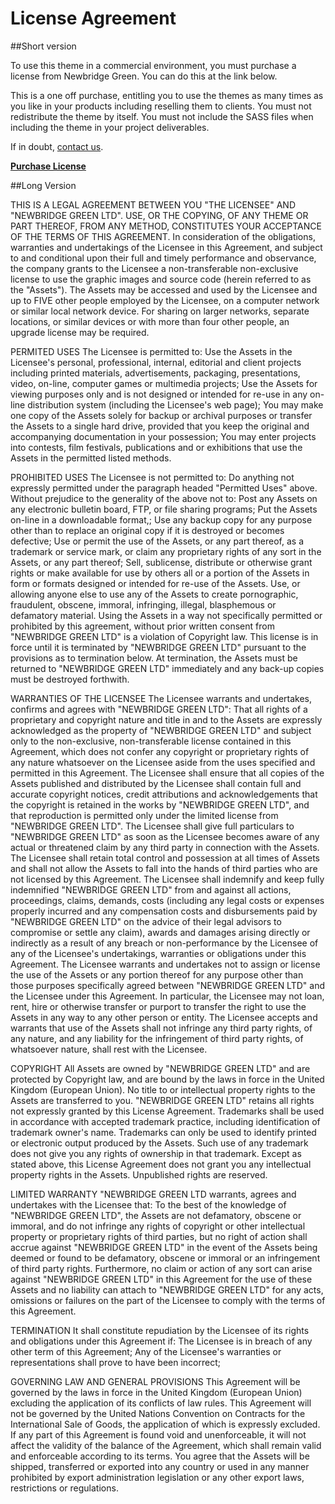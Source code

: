 License Agreement
=

##Short version

To use this theme in a commercial environment, you must purchase a license from Newbridge Green. You can do this at the link below. 

This is a one off purchase, entitling you to use the themes as many times as you like in your products including reselling them to clients. You must not redistribute the theme by itself. You must not include the SASS files when including the theme in your project deliverables.

If in doubt, [contact us](mailto:info@newbridgegreen.com).

**[Purchase License](https://www.newbridgegreen.com/extjs/buy)**


##Long Version

THIS IS A LEGAL AGREEMENT BETWEEN YOU "THE LICENSEE" AND "NEWBRIDGE GREEN LTD". USE, OR THE COPYING, OF ANY THEME OR PART THEREOF, FROM ANY METHOD, CONSTITUTES YOUR ACCEPTANCE OF THE TERMS OF THIS AGREEMENT. In consideration of the obligations, warranties and undertakings of the Licensee in this Agreement, and subject to and conditional upon their full and timely performance and observance, the company grants to the Licensee a non-transferable non-exclusive license to use the graphic images and source code (herein referred to as the "Assets"). The Assets may be accessed and used by the Licensee and up to FIVE other people employed by the Licensee, on a computer network or similar local network device. For sharing on larger networks, separate locations, or similar devices or with more than four other people, an upgrade license may be required.

PERMITED USES
The Licensee is permitted to: Use the Assets in the Licensee's personal, professional, internal, editorial and client projects including printed materials, advertisements, packaging, presentations, video, on-line, computer games or multimedia projects; Use the Assets for viewing purposes only and is not designed or intended for re-use in any on-line distribution system (including the Licensee's web page); You may make one copy of the Assets solely for backup or archival purposes or transfer the Assets to a single hard drive, provided that you keep the original and accompanying documentation in your possession; You may enter projects into contests, film festivals, publications and or exhibitions that use the Assets in the permitted listed methods.

PROHIBITED USES
The Licensee is not permitted to: Do anything not expressly permitted under the paragraph headed "Permitted Uses" above. Without prejudice to the generality of the above not to: Post any Assets on any electronic bulletin board, FTP, or file sharing programs; Put the Assets on-line in a downloadable format,; Use any backup copy for any purpose other than to replace an original copy if it is destroyed or becomes defective; Use or permit the use of the Assets, or any part thereof, as a trademark or service mark, or claim any proprietary rights of any sort in the Assets, or any part thereof; Sell, sublicense, distribute or otherwise grant rights or make available for use by others all or a portion of the Assets in form or formats designed or intended for re-use of the Assets. Use, or allowing anyone else to use any of the Assets to create pornographic, fraudulent, obscene, immoral, infringing, illegal, blasphemous or defamatory material. Using the Assets in a way not specifically permitted or prohibited by this agreement, without prior written consent from "NEWBRIDGE GREEN LTD" is a violation of Copyright law. This license is in force until it is terminated by "NEWBRIDGE GREEN LTD" pursuant to the provisions as to termination below. At termination, the Assets must be returned to "NEWBRIDGE GREEN LTD" immediately and any back-up copies must be destroyed forthwith.

WARRANTIES OF THE LICENSEE
The Licensee warrants and undertakes, confirms and agrees with "NEWBRIDGE GREEN LTD": That all rights of a proprietary and copyright nature and title in and to the Assets are expressly acknowledged as the property of "NEWBRIDGE GREEN LTD" and subject only to the non-exclusive, non-transferable license contained in this Agreement, which does not confer any copyright or proprietary rights of any nature whatsoever on the Licensee aside from the uses specified and permitted in this Agreement. The Licensee shall ensure that all copies of the Assets published and distributed by the Licensee shall contain full and accurate copyright notices, credit attributions and acknowledgements that the copyright is retained in the works by "NEWBRIDGE GREEN LTD", and that reproduction is permitted only under the limited license from "NEWBRIDGE GREEN LTD". The Licensee shall give full particulars to "NEWBRIDGE GREEN LTD" as soon as the Licensee becomes aware of any actual or threatened claim by any third party in connection with the Assets. The Licensee shall retain total control and possession at all times of Assets and shall not allow the Assets to fall into the hands of third parties who are not licensed by this Agreement. The Licensee shall indemnify and keep fully indemnified "NEWBRIDGE GREEN LTD" from and against all actions, proceedings, claims, demands, costs (including any legal costs or expenses properly incurred and any compensation costs and disbursements paid by "NEWBRIDGE GREEN LTD" on the advice of their legal advisors to compromise or settle any claim), awards and damages arising directly or indirectly as a result of any breach or non-performance by the Licensee of any of the Licensee's undertakings, warranties or obligations under this Agreement. The Licensee warrants and undertakes not to assign or license the use of the Assets or any portion thereof for any purpose other than those purposes specifically agreed between "NEWBRIDGE GREEN LTD" and the Licensee under this Agreement. In particular, the Licensee may not loan, rent, hire or otherwise transfer or purport to transfer the right to use the Assets in any way to any other person or entity. The Licensee accepts and warrants that use of the Assets shall not infringe any third party rights, of any nature, and any liability for the infringement of third party rights, of whatsoever nature, shall rest with the Licensee.

COPYRIGHT
All Assets are owned by "NEWBRIDGE GREEN LTD" and are protected by Copyright law, and are bound by the laws in force in the United Kingdom (European Union). No title to or intellectual property rights to the Assets are transferred to you. "NEWBRIDGE GREEN LTD" retains all rights not expressly granted by this License Agreement. Trademarks shall be used in accordance with accepted trademark practice, including identification of trademark owner's name. Trademarks can only be used to identify printed or electronic output produced by the Assets. Such use of any trademark does not give you any rights of ownership in that trademark. Except as stated above, this License Agreement does not grant you any intellectual property rights in the Assets. Unpublished rights are reserved.

LIMITED WARRANTY
"NEWBRIDGE GREEN LTD warrants, agrees and undertakes with the Licensee that: To the best of the knowledge of "NEWBRIDGE GREEN LTD", the Assets are not defamatory, obscene or immoral, and do not infringe any rights of copyright or other intellectual property or proprietary rights of third parties, but no right of action shall accrue against "NEWBRIDGE GREEN LTD" in the event of the Assets being deemed or found to be defamatory, obscene or immoral or an infringement of third party rights. Furthermore, no claim or action of any sort can arise against "NEWBRIDGE GREEN LTD" in this Agreement for the use of these Assets and no liability can attach to "NEWBRIDGE GREEN LTD" for any acts, omissions or failures on the part of the Licensee to comply with the terms of this Agreement.

TERMINATION
It shall constitute repudiation by the Licensee of its rights and obligations under this Agreement if: The Licensee is in breach of any other term of this Agreement; Any of the Licensee's warranties or representations shall prove to have been incorrect;

GOVERNING LAW AND GENERAL PROVISIONS
This Agreement will be governed by the laws in force in the United Kingdom (European Union) excluding the application of its conflicts of law rules. This Agreement will not be governed by the United Nations Convention on Contracts for the International Sale of Goods, the application of which is expressly excluded. If any part of this Agreement is found void and unenforceable, it will not affect the validity of the balance of the Agreement, which shall remain valid and enforceable according to its terms. You agree that the Assets will be shipped, transferred or exported into any country or used in any manner prohibited by export administration legislation or any other export laws, restrictions or regulations.